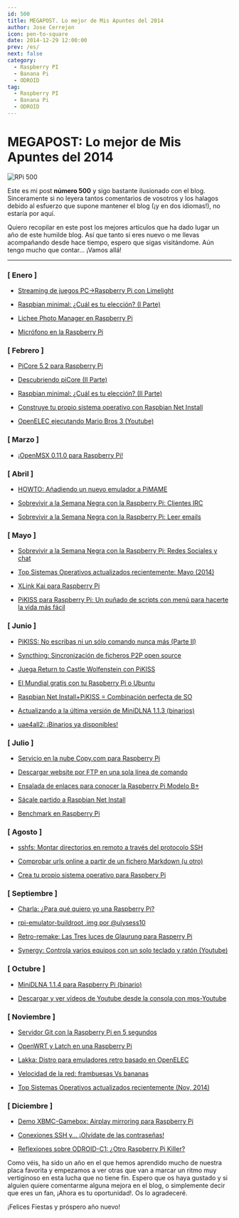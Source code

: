```yaml
---
id: 500
title: MEGAPOST. Lo mejor de Mis Apuntes del 2014
author: Jose Cerrejon
icon: pen-to-square
date: 2014-12-29 12:00:00
prev: /es/
next: false
category:
  - Raspberry PI
  - Banana Pi
  - ODROID
tag:
  - Raspberry PI
  - Banana Pi
  - ODROID
---
```


# MEGAPOST: Lo mejor de Mis Apuntes del 2014

![RPi 500](/images/2014/12/RPi500.png)

Este es mi post **número 500** y sigo bastante ilusionado con el blog. Sinceramente si no leyera tantos comentarios de vosotros y los halagos debido al esfuerzo que supone mantener el blog (¡y en dos idiomas!), no estaría por aquí.

Quiero recopilar en este post los mejores artículos que ha dado lugar un año de este humilde blog. Así que tanto si eres nuevo o me llevas acompañando desde hace tiempo, espero que sigas visitándome. Aún tengo mucho que contar... ¡Vamos allá!

- - -

### [ Enero ]

* [Streaming de juegos PC->Raspberry Pi con Limelight](/post.php?id=347)

* [Raspbian minimal: ¿Cuál es tu elección? (I Parte)](/post.php?id=348)

* [Lichee Photo Manager en Raspberry Pi](/post.php?id=357)

* [Micrófono en la Raspberry Pi](/post.php?id=359)

### [ Febrero ]

* [PiCore 5.2 para Raspberry Pi](/post.php?id=360)

* [Descubriendo piCore (II Parte)](/post.php?id=361)

* [Raspbian minimal: ¿Cuál es tu elección? (II Parte)](/post.php?id=363)

* [Construye tu propio sistema operativo con Raspbian Net Install](/post.php?id=364)

* [OpenELEC ejecutando Mario Bros 3 (Youtube)](/post.php?id=369)

### [ Marzo ]

* [¡OpenMSX 0.11.0 para Raspberry Pi!](/post.php?id=382)

### [ Abril ]

* [HOWTO: Añadiendo un nuevo emulador a PiMAME](/post.php?id=386)

* [Sobrevivir a la Semana Negra con la Raspberry Pi: Clientes IRC](/post.php?id=393)

* [Sobrevivir a la Semana Negra con la Raspberry Pi: Leer emails](/post.php?id=394)

### [ Mayo ]

* [Sobrevivir a la Semana Negra con la Raspberry Pi: Redes Sociales y chat](/post.php?id=396)

* [Top Sistemas Operativos actualizados recientemente: Mayo (2014)](/post.php?id=400)

* [XLink Kai para Raspberry Pi](/post.php?id=406)

* [PiKISS para Raspberry Pi: Un puñado de scripts con menú para hacerte la vida más fácil](/post.php?id=409)

### [ Junio ]

* [PiKISS: No escribas ni un sólo comando nunca más (Parte II)](/post.php?id=411)

* [Syncthing: Sincronización de ficheros P2P open source](/post.php?id=412)

* [Juega Return to Castle Wolfenstein con PiKISS](/post.php?id=414)

* [El Mundial gratis con tu Raspberry Pi o Ubuntu](/post.php?id=417)

* [Raspbian Net Install+PiKISS = Combinación perfecta de SO](/post.php?id=422)

* [Actualizando a la última versión de MiniDLNA 1.1.3 (binarios)](/post.php?id=423)

* [uae4all2: ¡Binarios ya disponibles!](/post.php?id=425)

### [ Julio ]

* [Servicio en la nube Copy.com para Raspberry Pi](/post.php?id=427)

* [Descargar website por FTP en una sola línea de comando](/post.php?id=428)

* [Ensalada de enlaces para conocer la Raspberry Pi Modelo B+](/post.php?id=431)

* [Sácale partido a Raspbian Net Install](/post.php?id=433)

* [Benchmark en Raspberry Pi](/post.php?id=435)

### [ Agosto ]

* [sshfs: Montar directorios en remoto a través del protocolo SSH](/post.php?id=438)

* [Comprobar urls online a partir de un fichero Markdown (u otro)](/post.php?id=439)

* [Crea tu propio sistema operativo para Raspbery Pi](/post.php?id=441)

### [ Septiembre ]

* [Charla: ¿Para qué quiero yo una Raspberry Pi?](/post.php?id=449)

* [rpi-emulator-buildroot .img por @ulysess10](/post.php?id=452)

* [Retro-remake: Las Tres luces de Glaurung para Rasperry Pi](/post.php?id=453)

* [Synergy: Controla varios equipos con un solo teclado y ratón (Youtube)](/post.php?id=456)

### [ Octubre ]

* [MiniDLNA 1.1.4 para Raspberry Pi (binario)](/post.php?id=466)

* [Descargar y ver vídeos de Youtube desde la consola con mps-Youtube](/post.php?id=471)

### [ Noviembre ]

* [Servidor Git con la Raspberry Pi en 5 segundos](/post.php?id=476)

* [OpenWRT y Latch en una Raspberry Pi](/post.php?id=477)

* [Lakka: Distro para emuladores retro basado en OpenELEC](/post.php?id=481)

* [Velocidad de la red: frambuesas Vs bananas](/post.php?id=483)

* [Top Sistemas Operativos actualizados recientemente (Nov, 2014)](/post.php?id=484)

### [ Diciembre ]

* [Demo XBMC-Gamebox: Airplay mirroring para Raspberry Pi](/post.php?id=490)

* [Conexiones SSH y... ¡Olvídate de las contraseñas!](/post.php?id=492)

* [Reflexiones sobre ODROID-C1: ¿Otro Raspberry Pi Killer?](/post.php?id=493)


Como véis, ha sido un año en el que hemos aprendido mucho de nuestra placa favorita y empezamos a ver otras que van a marcar un ritmo muy vertiginoso en esta lucha que no tiene fin. Espero que os haya gustado y si alguien quiere comentarme alguna mejora en el blog, o simplemente decir que eres un fan, ¡Ahora es tu oportunidad!. Os lo agradeceré. 

¡Felices Fiestas y próspero año nuevo!